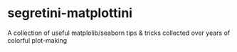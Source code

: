 # segretini-matplottini
A collection of useful matplolib/seaborn tips &amp; tricks collected over years of colorful plot-making

